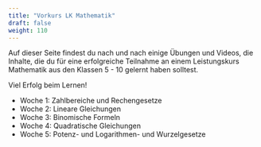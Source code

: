 ```yaml
---
title: "Vorkurs LK Mathematik"
draft: false
weight: 110
---
```


Auf dieser Seite findest du nach und nach einige Übungen und Videos, die Inhalte, die du für eine erfolgreiche Teilnahme an einem Leistungskurs Mathematik aus den Klassen 5 - 10 gelernt haben solltest.

Viel Erfolg beim Lernen!

- Woche 1: Zahlbereiche und Rechengesetze
- Woche 2: Lineare Gleichungen
- Woche 3: Binomische Formeln
- Woche 4: Quadratische Gleichungen
- Woche 5: Potenz- und Logarithmen- und Wurzelgesetze
